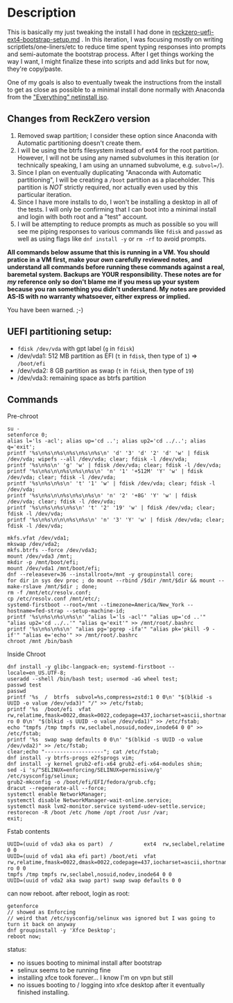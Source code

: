 # Description

This is basically my just tweaking the install I had done in [reckzero-uefi-ext4-bootstrap-setup.md](./reckzero-uefi-ext4-bootstrap-setup.md) . In this iteration, I was focusing mostly on writing scriptlets/one-liners/etc to reduce time spent typing responses into prompts and semi-automate the bootstrap process. After I get things working the way I want, I might finalize these into scripts and add links but for now, they're copy/paste.

One of my goals is also to eventually tweak the instructions from the install to get as close as possible to a minimal install done normally with Anaconda from the ["Everything" netinstall iso](https://alt.fedoraproject.org/).


## Changes from ReckZero version

1. Removed swap partition; I consider these option since Anaconda with Automatic partitioning doesn't create them.
2. I will be using the btrfs filesystem instead of ext4 for the root partition. However, I will not be using any named subvolumes in this iteration (or technically speaking, I am using an unnamed subvolume, e.g. `subvol=/`).
3. Since I plan on eventually duplicating "Anaconda with Automatic partitioning", I will be creating a `/boot` partition as a placeholder. This partition is *NOT* strictly required, nor actually even used by this particular iteration.
4. Since I have more installs to do, I won't be installing a desktop in all of the tests. I will only be confirming that I can boot into a minimal install and login with both root and a "test" account.
5. I will be attempting to reduce prompts as much as possible so you will see me piping responses to various commands like `fdisk` and `passwd` as well as using flags like `dnf install -y` or `rm -rf` to avoid prompts.

**All commands below assume that this is running in a VM. You should pratice in a VM first, make your *own* carefully reviewed notes, and understand all commands before running these commands against a real, baremetal system. Backups are YOUR responsibility. These notes are for *my* reference only so don't blame me if you mess up your system because you ran something you didn't understand. My notes are provided AS-IS with no warranty whatsoever, either express or implied.**

You have been warned. ;-)


## UEFI partitioning setup:

* `fdisk /dev/vda` with gpt label (`g` in `fdisk`)
* /dev/vda1: 512 MB partition as EFI (`t` in `fdisk`, then type of `1`) => `/boot/efi`
* /dev/vda2: 8 GB partition as swap (`t` in `fdisk`, then type of `19`)
* /dev/vda3: remaining space as btrfs partition

## Commands

Pre-chroot

    su -
    setenforce 0;
    alias l='ls -acl'; alias up='cd ..'; alias up2='cd ../..'; alias q='exit';
    printf '%s\n%s\n%s\n%s\n%s\n%s\n' 'd' '3' 'd' '2' 'd' 'w' | fdisk /dev/vda; wipefs --all /dev/vda; clear; fdisk -l /dev/vda;
    printf '%s\n%s\n' 'g' 'w' | fdisk /dev/vda; clear; fdisk -l /dev/vda;
    printf '%s\n%s\n\n%s\n%s\n%s\n' 'n' '1' '+512M' 'Y' 'w' | fdisk /dev/vda; clear; fdisk -l /dev/vda;
    printf '%s\n%s\n%s\n' 't' '1' 'w' | fdisk /dev/vda; clear; fdisk -l /dev/vda;
    printf '%s\n%s\n\n%s\n%s\n%s\n' 'n' '2' '+8G' 'Y' 'w' | fdisk /dev/vda; clear; fdisk -l /dev/vda;
    printf '%s\n%s\n%s\n%s\n' 't' '2' '19' 'w' | fdisk /dev/vda; clear; fdisk -l /dev/vda;
    printf '%s\n%s\n\n\n%s\n%s\n' 'n' '3' 'Y' 'w' | fdisk /dev/vda; clear; fdisk -l /dev/vda;

    mkfs.vfat /dev/vda1;
    mkswap /dev/vda2;
    mkfs.btrfs --force /dev/vda3;
    mount /dev/vda3 /mnt;
    mkdir -p /mnt/boot/efi;
    mount /dev/vda1 /mnt/boot/efi;
    dnf --releasever=36 --installroot=/mnt -y groupinstall core;
    for dir in sys dev proc ; do mount --rbind /$dir /mnt/$dir && mount --make-rslave /mnt/$dir ; done;
    rm -f /mnt/etc/resolv.conf;
    cp /etc/resolv.conf /mnt/etc/;
    systemd-firstboot --root=/mnt --timezone=America/New_York --hostname=fed-strap --setup-machine-id;
    printf '%s\n%s\n%s\n%s\n' "alias l='ls -acl'" "alias up='cd ..'" "alias up2='cd ../..'" "alias q='exit'" >> /mnt/root/.bashrc
    printf '%s\n%s\n%s\n' "alias pg='pgrep -ifa'" "alias pk='pkill -9 -if'" "alias e='echo'" >> /mnt/root/.bashrc
    chroot /mnt /bin/bash

Inside Chroot

    dnf install -y glibc-langpack-en; systemd-firstboot --locale=en_US.UTF-8;
    useradd --shell /bin/bash test; usermod -aG wheel test;
    passwd test
    passwd
    printf '%s  /  btrfs  subvol=%s,compress=zstd:1 0 0\n' "$(blkid -s UUID -o value /dev/vda3)" "/" >> /etc/fstab;
    printf '%s  /boot/efi  vfat rw,relatime,fmask=0022,dmask=0022,codepage=437,iocharset=ascii,shortname=mixed,errors=remount-ro 0 0\n' "$(blkid -s UUID -o value /dev/vda1)" >> /etc/fstab;
    echo "tmpfs /tmp tmpfs rw,seclabel,nosuid,nodev,inode64 0 0" >> /etc/fstab;
    printf '%s  swap swap defaults 0 0\n' "$(blkid -s UUID -o value /dev/vda2)" >> /etc/fstab;
    clear;echo "-------------------"; cat /etc/fstab;
    dnf install -y btrfs-progs e2fsprogs vim;
    dnf install -y kernel grub2-efi-x64 grub2-efi-x64-modules shim;
    sed -i 's/^SELINUX=enforcing/SELINUX=permissive/g' /etc/sysconfig/selinux;
    grub2-mkconfig -o /boot/efi/EFI/fedora/grub.cfg;
    dracut --regenerate-all --force;
    systemctl enable NetworkManager;
    systemctl disable NetworkManager-wait-online.service;
    systemctl mask lvm2-monitor.service systemd-udev-settle.service;
    restorecon -R /boot /etc /home /opt /root /usr /var;
    exit;

Fstab contents

    UUID=(uuid of vda3 aka os part)  /          ext4  rw,seclabel,relatime 0 0
    UUID=(uuid of vda1 aka efi part) /boot/eti  vfat rw,relatime,fmask=0022,dmask=0022,codepage=437,iocharset=ascii,shortname=mixed,errors=remount-ro 0 0
    tmpfs /tmp tmpfs rw,seclabel,nosuid,nodev,inode64 0 0
    UUID=(uuid of vda2 aka swap part) swap swap defaults 0 0

can now reboot. after reboot, login as root:

    getenforce
    // showed as Enforcing
    // weird that /etc/sysconfig/selinux was ignored but I was going to turn it back on anyway
    dnf groupinstall -y 'Xfce Desktop';
    reboot now;

status:

* no issues booting to minimal install after bootstrap
* selinux seems to be running fine
* installing xfce took forever... I know I'm on vpn but still
* no issues booting to / logging into xfce desktop after it eventually finished installing.

